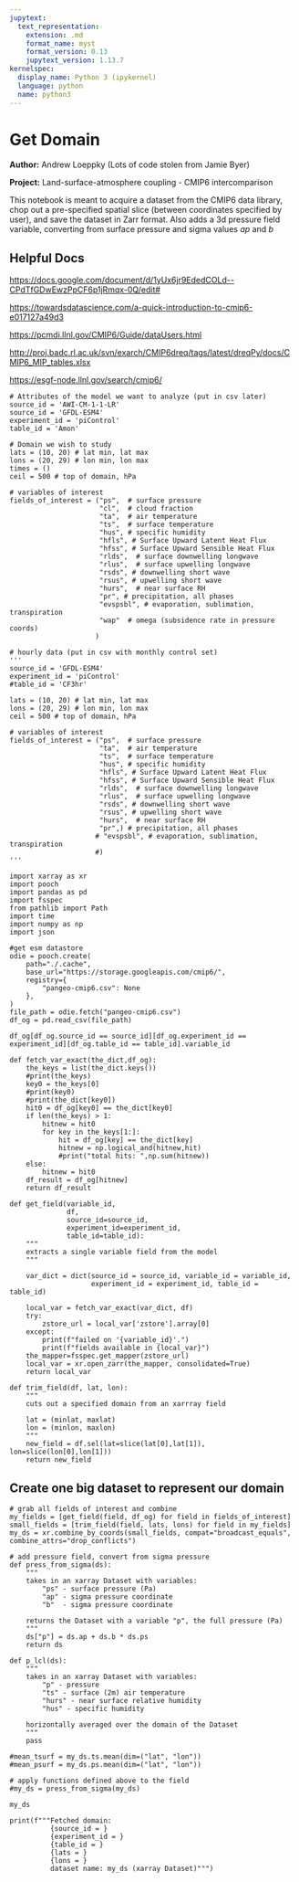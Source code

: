 ```yaml
---
jupytext:
  text_representation:
    extension: .md
    format_name: myst
    format_version: 0.13
    jupytext_version: 1.13.7
kernelspec:
  display_name: Python 3 (ipykernel)
  language: python
  name: python3
---
```


# Get Domain

**Author:** Andrew Loeppky (Lots of code stolen from Jamie Byer)

**Project:** Land-surface-atmosphere coupling - CMIP6 intercomparison 

This notebook is meant to acquire a dataset from the CMIP6 data library, chop out a pre-specified spatial slice (between coordinates specified by user), and save the dataset in Zarr format. Also adds a 3d pressure field variable, converting from surface pressure and sigma values $ap$ and $b$

## Helpful Docs

https://docs.google.com/document/d/1yUx6jr9EdedCOLd--CPdTfGDwEwzPpCF6p1jRmqx-0Q/edit#

https://towardsdatascience.com/a-quick-introduction-to-cmip6-e017127a49d3

https://pcmdi.llnl.gov/CMIP6/Guide/dataUsers.html

http://proj.badc.rl.ac.uk/svn/exarch/CMIP6dreq/tags/latest/dreqPy/docs/CMIP6_MIP_tables.xlsx

https://esgf-node.llnl.gov/search/cmip6/

```{code-cell} ipython3
# Attributes of the model we want to analyze (put in csv later)
source_id = 'AWI-CM-1-1-LR'
source_id = 'GFDL-ESM4'
experiment_id = 'piControl'
table_id = 'Amon'

# Domain we wish to study
lats = (10, 20) # lat min, lat max
lons = (20, 29) # lon min, lon max
times = ()
ceil = 500 # top of domain, hPa

# variables of interest
fields_of_interest = ("ps",  # surface pressure
                      "cl",  # cloud fraction
                      "ta",  # air temperature
                      "ts",  # surface temperature
                      "hus", # specific humidity
                      "hfls", # Surface Upward Latent Heat Flux
                      "hfss", # Surface Upward Sensible Heat Flux
                      "rlds",  # surface downwelling longwave
                      "rlus",  # surface upwelling longwave
                      "rsds", # downwelling short wave
                      "rsus", # upwelling short wave
                      "hurs",  # near surface RH
                      "pr", # precipitation, all phases
                      "evspsbl", # evaporation, sublimation, transpiration
                      "wap"  # omega (subsidence rate in pressure coords)
                     )
```

```{code-cell} ipython3
# hourly data (put in csv with monthly control set)
'''
source_id = 'GFDL-ESM4'
experiment_id = 'piControl'
#table_id = 'CF3hr'

lats = (10, 20) # lat min, lat max
lons = (20, 29) # lon min, lon max
ceil = 500 # top of domain, hPa

# variables of interest
fields_of_interest = ("ps",  # surface pressure
                      "ta",  # air temperature
                      "ts",  # surface temperature
                      "hus", # specific humidity
                      "hfls", # Surface Upward Latent Heat Flux
                      "hfss", # Surface Upward Sensible Heat Flux
                      "rlds",  # surface downwelling longwave
                      "rlus",  # surface upwelling longwave
                      "rsds", # downwelling short wave
                      "rsus", # upwelling short wave
                      "hurs",  # near surface RH
                      "pr",) # precipitation, all phases
                     # "evspsbl", # evaporation, sublimation, transpiration
                     #)
'''
```

```{code-cell} ipython3
import xarray as xr
import pooch
import pandas as pd
import fsspec
from pathlib import Path
import time
import numpy as np
import json
```

```{code-cell} ipython3
#get esm datastore
odie = pooch.create(
    path="./.cache",
    base_url="https://storage.googleapis.com/cmip6/",
    registry={
        "pangeo-cmip6.csv": None
    },
)
file_path = odie.fetch("pangeo-cmip6.csv")
df_og = pd.read_csv(file_path)
```

```{code-cell} ipython3
df_og[df_og.source_id == source_id][df_og.experiment_id == experiment_id][df_og.table_id == table_id].variable_id
```

```{code-cell} ipython3
def fetch_var_exact(the_dict,df_og):
    the_keys = list(the_dict.keys())
    #print(the_keys)
    key0 = the_keys[0]
    #print(key0)
    #print(the_dict[key0])
    hit0 = df_og[key0] == the_dict[key0]
    if len(the_keys) > 1:
        hitnew = hit0
        for key in the_keys[1:]:
            hit = df_og[key] == the_dict[key]
            hitnew = np.logical_and(hitnew,hit)
            #print("total hits: ",np.sum(hitnew))
    else:
        hitnew = hit0
    df_result = df_og[hitnew]
    return df_result
```

```{code-cell} ipython3
def get_field(variable_id, 
              df,
              source_id=source_id,
              experiment_id=experiment_id,
              table_id=table_id):
    """
    extracts a single variable field from the model
    """

    var_dict = dict(source_id = source_id, variable_id = variable_id,
                    experiment_id = experiment_id, table_id = table_id)
    
    local_var = fetch_var_exact(var_dict, df)
    try:
        zstore_url = local_var['zstore'].array[0]
    except:
        print(f"failed on '{variable_id}'.")
        print(f"fields available in {local_var}")
    the_mapper=fsspec.get_mapper(zstore_url)
    local_var = xr.open_zarr(the_mapper, consolidated=True)
    return local_var
```

```{code-cell} ipython3
def trim_field(df, lat, lon):
    """
    cuts out a specified domain from an xarrray field
    
    lat = (minlat, maxlat)
    lon = (minlon, maxlon)
    """
    new_field = df.sel(lat=slice(lat[0],lat[1]), lon=slice(lon[0],lon[1]))
    return new_field
```

## Create one big dataset to represent our domain

```{code-cell} ipython3
# grab all fields of interest and combine
my_fields = [get_field(field, df_og) for field in fields_of_interest]
small_fields = [trim_field(field, lats, lons) for field in my_fields]
my_ds = xr.combine_by_coords(small_fields, compat="broadcast_equals", combine_attrs="drop_conflicts")
```

```{code-cell} ipython3
# add pressure field, convert from sigma pressure
def press_from_sigma(ds):
    """
    takes in an xarray Dataset with variables:
        "ps" - surface pressure (Pa)
        "ap" - sigma pressure coordinate
        "b"  - sigma pressure coordinate

    returns the Dataset with a variable "p", the full pressure (Pa)
    """
    ds["p"] = ds.ap + ds.b * ds.ps
    return ds
```

```{code-cell} ipython3
def p_lcl(ds):
    """
    takes in an xarray Dataset with variables:
        "p" - pressure
        "ts" - surface (2m) air temperature
        "hurs" - near surface relative humidity
        "hus" - specific humidity
        
    horizontally averaged over the domain of the Dataset
    """
    pass
```

```{code-cell} ipython3
#mean_tsurf = my_ds.ts.mean(dim=("lat", "lon"))
#mean_psurf = my_ds.ps.mean(dim=("lat", "lon"))
```

```{code-cell} ipython3
# apply functions defined above to the field
#my_ds = press_from_sigma(my_ds)
```

```{code-cell} ipython3
my_ds
```

```{code-cell} ipython3
print(f"""Fetched domain:
          {source_id = }
          {experiment_id = }
          {table_id = }
          {lats = }
          {lons = }
          dataset name: my_ds (xarray Dataset)""")
```
